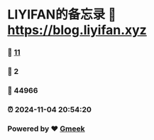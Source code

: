 # LIYIFAN的备忘录 :link: https://blog.liyifan.xyz 
### :page_facing_up: [11](https://blog.liyifan.xyz/tag.html) 
### :speech_balloon: 2 
### :hibiscus: 44966 
### :alarm_clock: 2024-11-04 20:54:20 
### Powered by :heart: [Gmeek](https://github.com/Meekdai/Gmeek)
